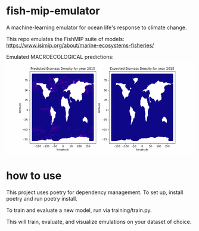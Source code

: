 # fish-mip-emulator

A machine-learning emulator for ocean life's response to climate change.

This repo emulates the FishMIP suite of models: https://www.isimip.org/about/marine-ecosystems-fisheries/

Emulated MACROECOLOGICAL predictions:
![](https://github.com/david-rx/fish-mip-emulator/blob/main/outputs/visualizations_macro/animated_HistGradientBoostingRegressor_MACRO_500_map.gif)

# how to use

This project uses poetry for dependency management. To set up, install poetry and run poetry install.

To train and evaluate a new model, run via training/train.py.

This will train, evaluate, and visualize emulations on your dataset of choice.



